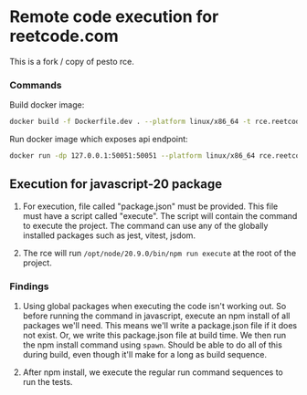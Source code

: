 # Remote code execution for reetcode.com

This is a fork / copy of pesto rce.

### Commands

Build docker image:

```sh
docker build -f Dockerfile.dev . --platform linux/x86_64 -t rce.reetcode.com
```

Run docker image which exposes api endpoint:

```sh
docker run -dp 127.0.0.1:50051:50051 --platform linux/x86_64 rce.reetcode.com
```

## Execution for javascript-20 package

1. For execution, file called "package.json" must be provided. This file must have a script called "execute". The script will contain the command to execute the project. The command can use any of the globally installed packages such as jest, vitest, jsdom.

2. The rce will run `/opt/node/20.9.0/bin/npm run execute` at the root of the project.

### Findings

1. Using global packages when executing the code isn't working out. So before running the command in javascript, execute an npm install of all packages we'll need. This means we'll write a package.json file if it does not exist. Or, we write this package.json file at build time. We then run the npm install command using `spawn`. Should be able to do all of this during build, even though it'll make for a long as build sequence.

2. After npm install, we execute the regular run command sequences to run the tests.
